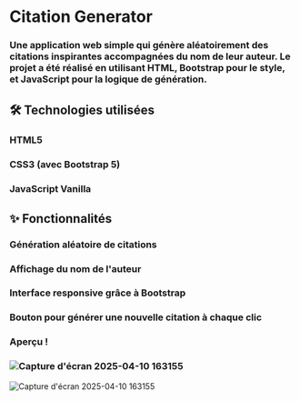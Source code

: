# Citation Generator
### Une application web simple qui génère aléatoirement des citations inspirantes accompagnées du nom de leur auteur. Le projet a été réalisé en utilisant HTML, Bootstrap pour le style, et JavaScript pour la logique de génération.

## 🛠️ Technologies utilisées
### HTML5

### CSS3 (avec Bootstrap 5)

### JavaScript Vanilla

## ✨ Fonctionnalités
### Génération aléatoire de citations

### Affichage du nom de l'auteur

### Interface responsive grâce à Bootstrap

### Bouton pour générer une nouvelle citation à chaque clic
### Aperçu !
### ![Capture d'écran 2025-04-10 163155](https://github.com/user-attachments/assets/2ac4dc2e-8e4f-42cd-8ae1-20781261efb6)
![Capture d'écran 2025-04-10 163155](https://github.com/user-attachments/assets/02efaaa9-9851-46fa-8cd8-ad40186ad575)

